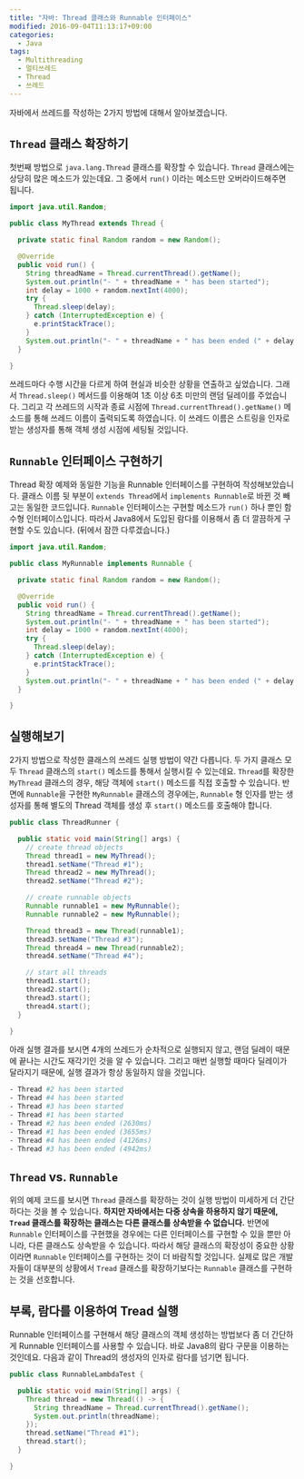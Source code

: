 ```yaml
---
title: "자바: Thread 클래스와 Runnable 인터페이스"
modified: 2016-09-04T11:13:17+09:00
categories: 
  - Java
tags:
  - Multithreading
  - 멀티쓰레드
  - Thread
  - 쓰레드
---
```


자바에서 쓰레드를 작성하는 2가지 방법에 대해서 알아보겠습니다.

## `Thread` 클래스 확장하기

첫번째 방법으로 `java.lang.Thread` 클래스를 확장할 수 있습니다.
`Thread` 클래스에는 상당히 많은 메소드가 있는데요.
그 중에서 `run()` 이라는 메소드만 오버라이드해주면 됩니다.

```java
import java.util.Random;

public class MyThread extends Thread {

  private static final Random random = new Random();

  @Override
  public void run() {
    String threadName = Thread.currentThread().getName();
    System.out.println("- " + threadName + " has been started");
    int delay = 1000 + random.nextInt(4000);
    try {
      Thread.sleep(delay);
    } catch (InterruptedException e) {
      e.printStackTrace();
    }
    System.out.println("- " + threadName + " has been ended (" + delay + "ms)");
  }

}
```

쓰레드마다 수행 시간을 다르게 하여 현실과 비슷한 상황을 연출하고 싶었습니다.
그래서 `Thread.sleep()` 메서드를 이용해여 1초 이상 6초 미만의 랜덤 딜레이를 주었습니다.
그리고 각 쓰레드의 시작과 종료 시점에 `Thread.currentThread().getName()` 메소드를 통해 쓰레드 이름이 출력되도록 하였습니다.
이 쓰레드 이름은 스트링을 인자로 받는 생성자를 통해 객체 생성 시점에 세팅될 것입니다.

## `Runnable` 인터페이스 구현하기

Thread 확장 예제와 동일한 기능을 Runnable 인터페이스를 구현하여 작성해보았습니다.
클래스 이름 뒷 부분이 `extends Thread`에서 `implements Runnable`로 바뀐 것 빼고는 동일한 코드입니다.
`Runnable` 인터페이스는 구현할 메소드가 `run()` 하나 뿐인 함수형 인터페이스입니다.
따라서 Java8에서 도입된 람다를 이용해서 좀 더 깔끔하게 구현할 수도 있습니다. (뒤에서 잠깐 다루겠습니다.)

```java
import java.util.Random;

public class MyRunnable implements Runnable {

  private static final Random random = new Random();

  @Override
  public void run() {
    String threadName = Thread.currentThread().getName();
    System.out.println("- " + threadName + " has been started");
    int delay = 1000 + random.nextInt(4000);
    try {
      Thread.sleep(delay);
    } catch (InterruptedException e) {
      e.printStackTrace();
    }
    System.out.println("- " + threadName + " has been ended (" + delay + "ms)");
  }

}
```

## 실행해보기

2가지 방법으로 작성한 클래스의 쓰레드 실행 방법이 약간 다릅니다.
두 가지 클래스 모두 `Thread` 클래스의 `start()` 메소드를 통해서 실행시킬 수 있는데요.
`Thread`를 확장한 `MyThread` 클래스의 경우, 해당 객체에 `start()` 메소드를 직접 호출할 수 있습니다.
반면에 `Runnable`을 구현한 `MyRunnable` 클래스의 경우에는, `Runnable` 형 인자를 받는 생성자를 통해 별도의 Thread 객체를 생성 후 `start()` 메소드를 호출해야 합니다.

```java
public class ThreadRunner {

  public static void main(String[] args) {
    // create thread objects
    Thread thread1 = new MyThread();
    thread1.setName("Thread #1");
    Thread thread2 = new MyThread();
    thread2.setName("Thread #2");

    // create runnable objects
    Runnable runnable1 = new MyRunnable();
    Runnable runnable2 = new MyRunnable();

    Thread thread3 = new Thread(runnable1);
    thread3.setName("Thread #3");
    Thread thread4 = new Thread(runnable2);
    thread4.setName("Thread #4");

    // start all threads
    thread1.start();
    thread2.start();
    thread3.start();
    thread4.start();
  }

}
```

아래 실행 결과를 보시면 4개의 쓰레드가 순차적으로 실행되지 않고, 랜덤 딜레이 때문에 끝나는 시간도 재각기인 것을 알 수 있습니다.
그리고 매번 실행할 때마다 딜레이가 달라지기 때문에, 실행 결과가 항상 동일하지 않을 것입니다.

```bash
- Thread #2 has been started
- Thread #4 has been started
- Thread #3 has been started
- Thread #1 has been started
- Thread #2 has been ended (2630ms)
- Thread #1 has been ended (3655ms)
- Thread #4 has been ended (4126ms)
- Thread #3 has been ended (4942ms)
```

## `Thread` vs. `Runnable`

위의 예제 코드를 보시면 `Thread` 클래스를 확장하는 것이 실행 방법이 미세하게 더 간단하다는 것을 볼 수 있습니다.
**하지만 자바에서는 다중 상속을 하용하지 않기 때문에, `Tread` 클래스를 확장하는 클래스는 다른 클래스를 상속받을 수 없습니다.**
반면에 `Runnable` 인터페이스를 구현했을 경우에는 다른 인터페이스를 구현할 수 있을 뿐만 아니라, 다른 클래스도 상속받을 수 있습니다.
따라서 해당 클래스의 확장성이 중요한 상황이라면 `Runnable` 인터페이스를 구현하는 것이 더 바람직할 것입니다.
실제로 많은 개발자들이 대부분의 상황에서 `Tread` 클래스를 확장하기보다는 `Runnable` 클래스를 구현하는 것을 선호합니다.

## 부록, 람다를 이용하여 Tread 실행

Runnable 인터페이스를 구현해서 해당 클래스의 객체 생성하는 방법보다 좀 더 간단하게 Runnable 인터페이스를 사용할 수 있습니다.
바로 Java8의 람다 구문을 이용하는 것인데요.
다음과 같이 Thread의 생성자의 인자로 람다를 넘기면 됩니다.

```java
public class RunnableLambdaTest {

  public static void main(String[] args) {
    Thread thread = new Thread(() -> {
      String threadName = Thread.currentThread().getName();
      System.out.println(threadName);
    });
    thread.setName("Thread #1");
    thread.start();
  }

}
```